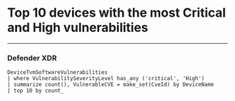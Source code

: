 # Top 10 devices with the most Critical and High vulnerabilities
----
### Defender XDR
```
DeviceTvmSoftwareVulnerabilities
| where VulnerabilitySeverityLevel has_any ('critical', 'High')
| summarize count(), VulnerableCVE = make_set(CveId) by DeviceName
| top 10 by count_
```


